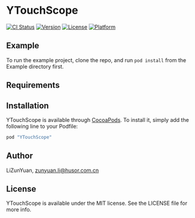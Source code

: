 # YTouchScope

[![CI Status](http://img.shields.io/travis/LiZunYuan/YTouchScope.svg?style=flat)](https://travis-ci.org/LiZunYuan/YTouchScope)
[![Version](https://img.shields.io/cocoapods/v/YTouchScope.svg?style=flat)](http://cocoapods.org/pods/YTouchScope)
[![License](https://img.shields.io/cocoapods/l/YTouchScope.svg?style=flat)](http://cocoapods.org/pods/YTouchScope)
[![Platform](https://img.shields.io/cocoapods/p/YTouchScope.svg?style=flat)](http://cocoapods.org/pods/YTouchScope)

## Example

To run the example project, clone the repo, and run `pod install` from the Example directory first.

## Requirements

## Installation

YTouchScope is available through [CocoaPods](http://cocoapods.org). To install
it, simply add the following line to your Podfile:

```ruby
pod "YTouchScope"
```

## Author

LiZunYuan, zunyuan.li@husor.com.cn

## License

YTouchScope is available under the MIT license. See the LICENSE file for more info.
